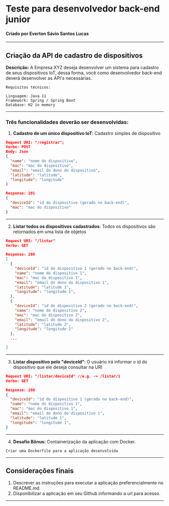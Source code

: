#  Teste para desenvolvedor back-end junior
#### Criado por Everton Sávio Santos Lucas
---     

## Criação da API de cadastro de dispositivos

**Descrição:** A Empresa XYZ deseja desenvolver um sistema para cadastro de seus dispositivos IoT, dessa forma, você como desenvolvedor back-end deverá desenvolver as API's necessárias.

```
Requisitos técnicos:

Linguagem: Java 11
Framework: Spring / Spring Boot
Database: H2 in memory
```

---
### Três funcionalidades deverão ser desenvolvidas:

1. **Cadastro de um único dispositivo IoT**: Cadastro simples de dispositivo

```json
Request URI: "/registrar";
Verbo: POST
Body: Json
{
  "name": "nome do dispositivo",
  "mac": "mac do dispositivo",
  "email": "email do dono do dispositivo",
  "latitude": "latitude",
  "longitude": "longitude"
}

Response: 201
{
  "deviceId": "id do dispositivo (gerado no back-end)",
  "mac": "mac do dispositivo"
}

```
---
2. **Listar todos os dispositivos cadastrados**: Todos os dispositivos são retornados em uma lista de objetos
```json
Request URI: "/listar"
Verbo: GET

Response: 200
[
  {
    "deviceId": "id do dispositivo 1 (gerado no back-end)",
    "name": "nome do dispositivo 1",
    "mac": "mac do dispositivo 1",
    "email": "email do dono do dispositivo 1",
    "latitude": "latitude 1",
    "longitude": "longitude 1",
  },
  {
    "deviceId": "id do dispositivo 2 (gerado no back-end)",
    "name": "nome do dispositivo 2",
    "mac": "mac do dispositivo 2",
    "email": "email do dono do dispositivo 2",
    "latitude": "latitude 2",
    "longitude": "longitude 2"
  },
  ...

]
```
---
3. **Listar dispositivo pelo "deviceId"**: O usuário irá informar o id do dispositivo que ele deseja consultar na URI
```json
Request URI: "/listar/deviceId" //e.g. -> /listar/1
Verbo: GET

Response: 200
{
  "deviceId": "id do dispositivo 1 (gerado no back-end)",
  "name": "nome do dispositivo 1",
  "mac": "mac do dispositivo 1",
  "email": "email do dono do dispositivo 1",
  "latitude": "latitude 1",
  "longitude": "longitude 1",
}
```
---

4. **Desafio Bônus:**  Containerização da aplicação com Docker.  
```
Criar uma Dockerfile para a aplicação desenvolvida
```
---
## Considerações finais
1. Descrever as instruções para executar a aplicação preferencialmente no README.md
2. Disponibilizar a aplicação em seu Github informando a url para acesso.

---

